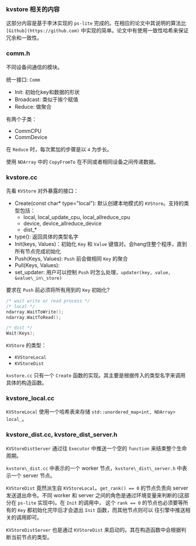 ### kvstore 相关的内容

这部分内容是基于李沐实现的 `ps-lite` 完成的。在相应的论文中其说明的算法比 `[Github](https://github.com)`
中实现的简单。论文中有使用一致性哈希来保证冗余和一致性。

### comm.h

不同设备间通信的模块。

统一接口: `Comm`

+ Init: 初始化key和数据的形状
+ Broadcast: 类似于挨个赋值
+ Reduce: 做聚合

有两个子类：

+ CommCPU
+ CommDevice

在 `Reduce` 时，每次累加的步骤是以 `4` 为步长。

使用 `NDArray` 中的 `CopyFromTo` 在不同或者相同设备之间传递数据。

### kvstore.cc

先看 `KVStore` 对外暴露的接口：

+ Create(const char\* type="local"): 默认创建本地模式的 `KVStore`。支持的类型包括：
  + local, local\_update\_cpu, local\_allreduce\_cpu
  + device, device\_allreduce\_device
  + dist\_\*
+ type(): 返回具体的类型名字
+ Init(keys, Values)：初始化 `Key` 和 `Value` 键值对。会hang住整个程序，直到所有节点完成初始化
+ Push(Keys, Values): `Push` 前会做相同 `Key` 的聚合
+ Pull(Keys, Values):
+ set\_updater: 用户可以控制 `Push` 时怎么处理，`updater(key, value, &value\_in\_store)`

要求在 `Push` 前必须将所有用到的 `Key` 初始化?

```cpp
/* wait write or read process */
/* local */
ndarray.WaitToWrite();
ndarray.WaitToRead();

/* dist */
Wait(Keys);
```


`KVStore` 的类型：

+ `KVStoreLocal`
+ `KVStoreDist`

`kvstore.cc` 只有一个 `Create` 函数的实现。其主要是根据传入的类型名字来调用具体的构造函数。

### kvstore\_local.cc

`KVStoreLocal` 使用一个哈希表来存储 `std::unordered_map<int, NDArray> local_`。

### kvstore\_dist.cc, kvstore\_dist\_server.h

`KVStoreDistServer` 通过往 `Executor` 中推送一个空的 `function` 来结束整个生命周期。

`kvstore\_dist.cc` 中表示的一个 worker 节点，`kvstore\_dist\_server.h` 中表示一个 server 节点。

`KVStoreDist` 竟然派生自 `KVStoreLocal`。`get_rank() == 0` 的节点负责向 server 发送退出命令。不同
worker 和 server 之间的角色是通过环境变量来判断的(这部分在 `ps-lite` 实现中)。在 `Init` 的调用中，
这个 `rank == 0` 的节点也必须要等所有的 `Key` 都初始化完毕后才会退出 `Init` 函数，而其他节点则可以
往引擎中推送相关的调用即可。

`KVStoreDistServer` 也是通过 `KVStoreDist` 来启动的。其在构造函数中会根据判断当前节点的类型。
